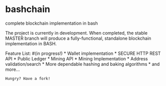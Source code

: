 # bashchain
complete blockchain implementation in bash

The project is currently in development. When completed, the stable MASTER branch 
will produce a fully-functional, standalone blockchain implementation in BASH.

Feature List: #(in progress!)
    * Wallet implementation
    * SECURE HTTP REST API
    * Public Ledger
    * Mining API
    * Mining Implementation
    * Address validation/search
    * More dependable hashing and baking algorithms
    * and more...
    
    Hungry? Have a fork!
    
